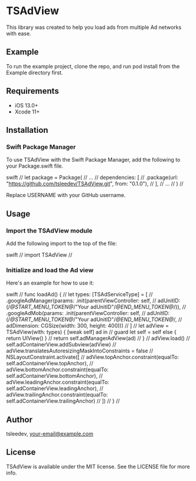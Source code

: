 # TSAdView

This library was created to help you load ads from multiple Ad networks with ease.

## Example

To run the example project, clone the repo, and run pod install from the Example directory first.

## Requirements
- iOS 13.0+
- Xcode 11+

## Installation

### Swift Package Manager

To use TSAdView with the Swift Package Manager, add the following to your Package.swift file.

swift // let package = Package( // ... // dependencies: [ // .package(url: "https://github.com/tsleedev/TSAdView.git", from: "0.1.0"), // ], // ... // ) //

Replace USERNAME with your GitHub username.

## Usage

### Import the TSAdView module

Add the following import to the top of the file:

swift // import TSAdView //

### Initialize and load the Ad view

Here's an example for how to use it:

swift // func loadAd() { // let types: [TSAdServiceType] = [ // .googleAdManager(params: .init(parentViewController: self, // adUnitID: (/*@START_MENU_TOKEN@*/"Your adUnitID"/*@END_MENU_TOKEN@*/)), // .googleAdMob(params: .init(parentViewController: self, // adUnitID: (/*@START_MENU_TOKEN@*/"Your adUnitID"/*@END_MENU_TOKEN@*/, // adDimension: CGSize(width: 300, height: 400))) // ] // let adView = TSAdView(with: types) { [weak self] ad in // guard let self = self else { return UIView() } // return self.adManagerAdView(ad) // } // adView.load() // self.adContainerView.addSubview(adView) // adView.translatesAutoresizingMaskIntoConstraints = false // NSLayoutConstraint.activate([ // adView.topAnchor.constraint(equalTo: self.adContainerView.topAnchor), // adView.bottomAnchor.constraint(equalTo: self.adContainerView.bottomAnchor), // adView.leadingAnchor.constraint(equalTo: self.adContainerView.leadingAnchor), // adView.trailingAnchor.constraint(equalTo: self.adContainerView.trailingAnchor) // ]) // } //

## Author

tsleedev, your-email@example.com

## License

TSAdView is available under the MIT license. See the LICENSE file for more info.
